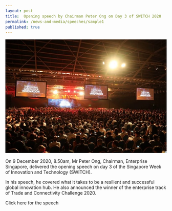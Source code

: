 ```yaml
---
layout: post
title:  Opening speech by Chairman Peter Ong on Day 3 of SWITCH 2020
permalink: /news-and-media/speeches/sample1
published: true
---
```


![about us image](/images/sff-x-switch-640x450.jpg)

On 9 December 2020, 8.50am, Mr Peter Ong, Chairman, Enterprise Singapore, delivered the opening speech on day 3 of the Singapore Week of Innovation and Technology (SWITCH).

In his speech, he covered what it takes to be a resilient and successful global innovation hub. He also announced the winner of the enterprise track of Trade and Connectivity Challenge 2020.

Click here for the speech
